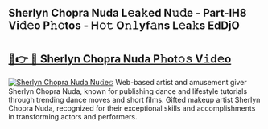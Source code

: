## Sherlyn Chopra Nuda L𝚎a𝚔ed N𝚞𝚍e - Part-lH8 Vi𝚍𝚎o P𝚑𝚘tos - H𝚘𝚝 O𝚗𝚕yf𝚊ns L𝚎a𝚔s EdDjO

# <h2><a href="http://kfexvp.oniu.top/?m=Sherlyn+Chopra+Nuda">🔗👉 🔴 Sherlyn Chopra Nuda P𝚑ot𝚘𝚜 V𝚒d𝚎o</a></h2>

[![Sherlyn Chopra Nuda Nu𝚍e𝚜](https://i.imgur.com/0qMVB7G.gif)](http://kfexvp.oniu.top/?m=Sherlyn+Chopra+Nuda)
Web-based artist and amusement giver Sherlyn Chopra Nuda, known for publishing dance and lifestyle tutorials through trending dance moves and short films. Gifted makeup artist Sherlyn Chopra Nuda, recognized for their exceptional skills and accomplishments in transforming actors and performers.  

